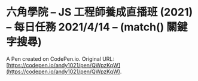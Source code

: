 # 六角學院 – JS 工程師養成直播班 (2021) – 每日任務 2021/4/14 – (match() 關鍵字搜尋)

A Pen created on CodePen.io. Original URL: [https://codepen.io/andy1021/pen/QWpzKqW](https://codepen.io/andy1021/pen/QWpzKqW).


